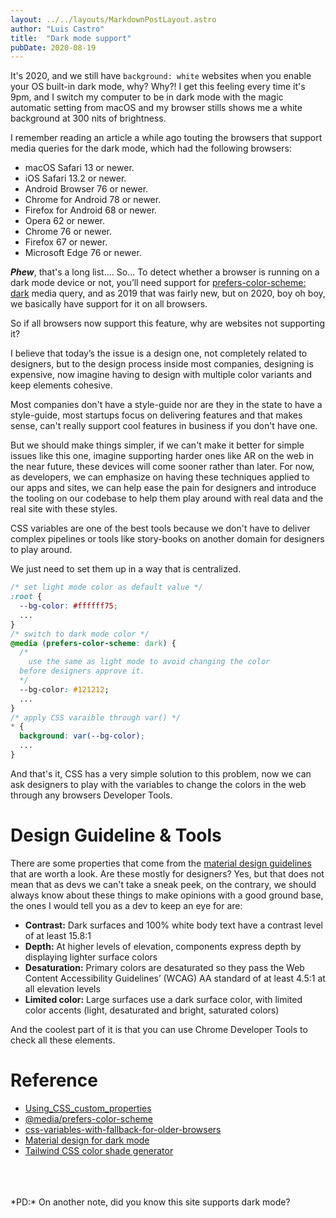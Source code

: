 ```yaml
---
layout: ../../layouts/MarkdownPostLayout.astro
author: "Luis Castro"
title:  "Dark mode support"
pubDate: 2020-08-19
---
```


It's 2020, and we still have `background: white` websites when you enable your OS built-in dark mode, why? Why?! I get this feeling every time it's 9pm, and I switch my computer to be in dark mode with the magic automatic setting from macOS and my browser stills shows me a white background at 300 nits of brightness.

I remember reading an article a while ago touting the browsers that support media queries for the dark mode, which had the following browsers:

- macOS Safari 13 or newer.
- iOS Safari 13.2 or newer.
- Android Browser 76 or newer.
- Chrome for Android 78 or newer.
- Firefox for Android 68 or newer.
- Opera 62 or newer.
- Chrome 76 or newer.
- Firefox 67 or newer.
- Microsoft Edge 76 or newer.

***Phew***, that's a long list.... So... To detect whether a browser is running on a dark mode device or not, you’ll need support for [prefers-color-scheme: dark](https://drafts.csswg.org/mediaqueries-5/#prefers-color-scheme) media query, and as 2019 that was fairly new, but on 2020, boy oh boy, we basically have support for it on all browsers.

So if all browsers now support this feature, why are websites not supporting it?

I believe that today’s the issue is a design one, not completely related to designers, but to the design process inside most companies, designing is expensive, now imagine having to design with multiple color variants and keep elements cohesive.

Most companies don't have a style-guide nor are they in the state to have a style-guide, most startups focus on delivering features and that makes sense, can't really support cool features in business if you don't have one.

But we should make things simpler, if we can't make it better for simple issues like this one, imagine supporting harder ones like AR on the web in the near future, these devices will come sooner rather than later. For now, as developers, we can emphasize on having these techniques applied to our apps and sites, we can help ease the pain for designers and introduce the tooling on our codebase to help them play around with real data and the real site with these styles.

CSS variables are one of the best tools because we don't have to deliver complex pipelines or tools like story-books on another domain for designers to play around.

We just need to set them up in a way that is centralized.

```css
/* set light mode color as default value */
:root {
  --bg-color: #ffffff75;
  ...
}
/* switch to dark mode color */
@media (prefers-color-scheme: dark) {
  /*
	use the same as light mode to avoid changing the color
  before designers approve it.
  */
  --bg-color: #121212;
  ...
}
/* apply CSS varaible through var() */
* {
  background: var(--bg-color);
  ...
}
```

And that's it, CSS has a very simple solution to this problem, now we can ask designers to play with the variables to change the colors in the web through any browsers Developer Tools.

# **Design Guideline & Tools**

There are some properties that come from the [material design guidelines](https://material.io/design/color/dark-theme.html) that are worth a look. Are these mostly for designers? Yes, but that does not mean that as devs we can't take a sneak peek, on the contrary, we should always know about these things to make opinions with a good ground base, the ones I would tell you as a dev to keep an eye for are:

- **Contrast:** Dark surfaces and 100% white body text have a contrast level of at least 15.8:1
- **Depth:** At higher levels of elevation, components express depth by displaying lighter surface colors
- **Desaturation:** Primary colors are desaturated so they pass the Web Content Accessibility Guidelines’ (WCAG) AA standard of at least 4.5:1 at all elevation levels
- **Limited color:** Large surfaces use a dark surface color, with limited color accents (light, desaturated and bright, saturated colors)

And the coolest part of it is that you can use Chrome Developer Tools to check all these elements.

# **Reference**

- [Using_CSS_custom_properties](https://developer.mozilla.org/en-US/docs/Web/CSS/Using_CSS_custom_properties)
- [@media/prefers-color-scheme](https://developer.mozilla.org/en-US/docs/Web/CSS/@media/prefers-color-scheme)
- [css-variables-with-fallback-for-older-browsers](https://stackoverflow.com/questions/44271920/css-variables-with-fallback-for-older-browsers)
- [Material design for dark mode](https://material.io/design/color/dark-theme.html)
- [Tailwind CSS color shade generator](https://javisperez.github.io/tailwindcolorshades/#/)

<br />
<br />
<br />
*PD:* On another note, did you know this site supports dark mode?
